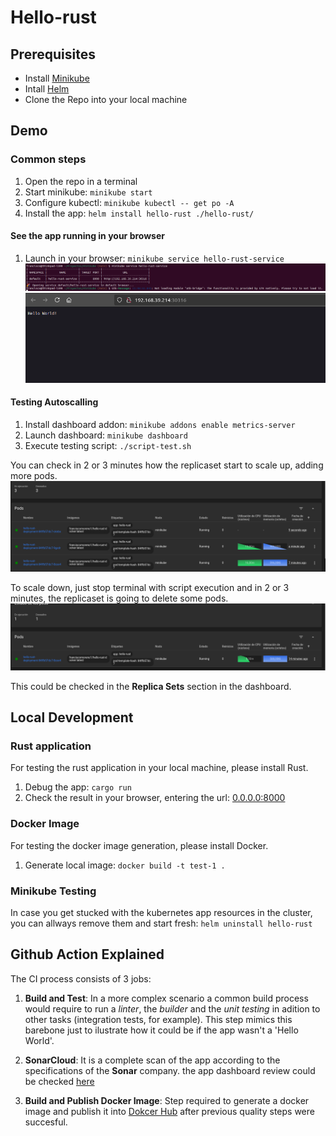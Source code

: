 # Hello-rust

## Prerequisites
- Install [Minikube](https://minikube.sigs.k8s.io/docs/start/?arch=%2Flinux%2Fx86-64%2Fstable%2Fbinary+download)  
- Intall [Helm](https://helm.sh/docs/intro/install/)
- Clone the Repo into your local machine

## Demo

### Common steps
1. Open the repo in a terminal
2. Start minikube: `minikube start`
3. Configure kubectl: `minikube kubectl -- get po -A`
4. Install the app: `helm install hello-rust ./hello-rust/`

#### See the app running in your browser
1. Launch in your browser: `minikube service hello-rust-service`
![Alt text](<Captura desde 2024-07-29 11-51-03.png>)
![Alt text](<Captura desde 2024-07-29 11-50-01.png>)

#### Testing Autoscalling
1. Install dashboard addon: `minikube addons enable metrics-server`
2. Launch dashboard: `minikube dashboard`
3. Execute testing script: `./script-test.sh`

You can check in 2 or 3 minutes how the replicaset start to scale up, adding more pods.
![Alt text](<Captura desde 2024-07-29 11-55-25.png>)

To scale down, just stop terminal with script execution and in 2 or 3 minutes, the replicaset is going to delete some pods.
![Alt text](<Captura desde 2024-07-29 12-02-32.png>)

This could be checked in the **Replica Sets** section in the dashboard.

## Local Development

### Rust application

For testing the rust application in your local machine, please install Rust.

1. Debug the app: `cargo run`
2. Check the result in your browser, entering the url: [0.0.0.0:8000](http:0.0.0.0:8000)

### Docker Image

For testing the docker image generation, please install Docker.

1. Generate local image: `docker build -t test-1 .`

### Minikube Testing

In case you get stucked with the kubernetes app resources in the cluster, you can allways remove them and start fresh: `helm uninstall hello-rust`

## Github Action Explained

The CI process consists of 3 jobs:

1. **Build and Test**: In a more complex scenario a common build process would require to run a *linter*, the *builder* and the *unit testing* in adition to other tasks (integration tests, for example).
This step mimics this barebone just to ilustrate how it could be if the app wasn't a 'Hello World'.

2. **SonarCloud**: It is a complete scan of the app according to the specifications of the **Sonar** company. the app dashboard review could be checked [here](https://sonarcloud.io/project/overview?id=Frankeo_minikube)

3. **Build and Publish Docker Image**: Step required to generate a docker image and publish it into [Dokcer Hub](https://hub.docker.com/repository/docker/franciscomoreno1/hello-rust-docker/general) after previous quality steps were succesful.
